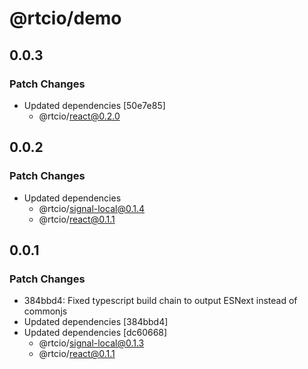 # @rtcio/demo

## 0.0.3

### Patch Changes

- Updated dependencies [50e7e85]
  - @rtcio/react@0.2.0

## 0.0.2

### Patch Changes

- Updated dependencies
  - @rtcio/signal-local@0.1.4
  - @rtcio/react@0.1.1

## 0.0.1

### Patch Changes

- 384bbd4: Fixed typescript build chain to output ESNext instead of commonjs
- Updated dependencies [384bbd4]
- Updated dependencies [dc60668]
  - @rtcio/signal-local@0.1.3
  - @rtcio/react@0.1.1
